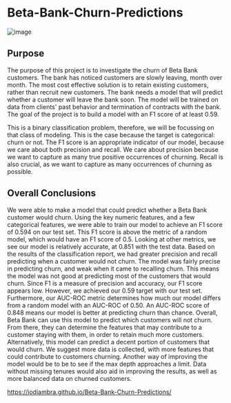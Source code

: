 # Beta-Bank-Churn-Predictions
![image](https://user-images.githubusercontent.com/115895428/216845320-00d2557c-c95a-4bd8-899a-9d7e9c9f2f40.png)

## Purpose
The purpose of this project is to investigate the churn of Beta Bank customers. The bank has noticed customers are slowly leaving, month over month. The most cost effective solution is to retain existing customers, rather than recruit new customers. The bank needs a model that will predict whether a customer will leave the bank soon. The model will be trained on data from clients' past behavior and termination of contracts with the bank. The goal of the project is to build a model with an F1 score of at least 0.59. 

This is a binary classification problem, therefore, we will be focussing on that class of modeling. This is the case because the target is categorical: churn or not. The F1 score is an appropriate indicator of our model, because we care about both precision and recall. We care about precision because we want to capture as many true positive occurrences of churning. Recall is also crucial, as we want to capture as many occurrences of churning as possible. 

## Overall Conclusions
We were able to make a model that could predict whether a Beta Bank customer would churn. Using the key numeric features, and a few categorical features, we were able to train our model to achieve an F1 score of 0.594 on our test set. This F1 score is above the metric of a random model, which would have an F1 score of 0.5. Looking at other metrics, we see our model is relatively accurate, at 0.851 with the test data. Based on the results of the classification report, we had greater precision and recall predicting when a customer would not churn. The model was fairly precise in predicting churn, and weak when it came to recalling churn. This means the model was not good at predicting most of the customers that would churn. Since F1 is a measure of precision and accuracy, our F1 score appears low. However, we achieved our 0.59 target with our test set. Furthermore, our AUC-ROC metric determines how much our model differs from a random model with an AUC-ROC of 0.50. An AUC-ROC score of 0.848 means our model is better at predicting churn than chance. Overall, Beta Bank can use this model to predict which customers will not churn. From there, they can determine the features that may contribute to a customer staying with them, in order to retain much more customers. Alternatively, this model can predict a decent portion of customers that would churn. We suggest more data is collected, with more features that could contribute to customers churning. Another way of improving the model would be to be to see if the max depth approaches a limit. Data without missing tenures would also aid in improving the results, as well as more balanced data on churned customers.


https://jodiambra.github.io/Beta-Bank-Churn-Predictions/
